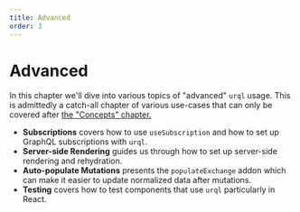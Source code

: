 ```yaml
---
title: Advanced
order: 3
---
```


# Advanced

In this chapter we'll dive into various topics of "advanced" `urql` usage. This is admittedly a
catch-all chapter of various use-cases that can only be covered after [the "Concepts"
chapter.](../concepts/README.md)

- **Subscriptions** covers how to use `useSubscription` and how to set up GraphQL subscriptions with
  `urql`.
- **Server-side Rendering** guides us through how to set up server-side rendering and rehydration.
- **Auto-populate Mutations** presents the `populateExchange` addon which can make it easier to
  update normalized data after mutations.
- **Testing** covers how to test components that use `urql` particularly in React.
